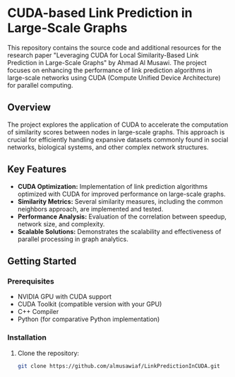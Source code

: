 # CUDA-based Link Prediction in Large-Scale Graphs

This repository contains the source code and additional resources for the research paper "Leveraging CUDA for Local Similarity-Based Link Prediction in Large-Scale Graphs" by Ahmad Al Musawi. The project focuses on enhancing the performance of link prediction algorithms in large-scale networks using CUDA (Compute Unified Device Architecture) for parallel computing.

## Overview

The project explores the application of CUDA to accelerate the computation of similarity scores between nodes in large-scale graphs. This approach is crucial for efficiently handling expansive datasets commonly found in social networks, biological systems, and other complex network structures.

## Key Features

- **CUDA Optimization:** Implementation of link prediction algorithms optimized with CUDA for improved performance on large-scale graphs.
- **Similarity Metrics:** Several similarity measures, including the common neighbors approach, are implemented and tested.
- **Performance Analysis:** Evaluation of the correlation between speedup, network size, and complexity.
- **Scalable Solutions:** Demonstrates the scalability and effectiveness of parallel processing in graph analytics.

## Getting Started

### Prerequisites

- NVIDIA GPU with CUDA support
- CUDA Toolkit (compatible version with your GPU)
- C++ Compiler
- Python (for comparative Python implementation)

### Installation

1. Clone the repository:
   ```bash
   git clone https://github.com/almusawiaf/LinkPredictionInCUDA.git
